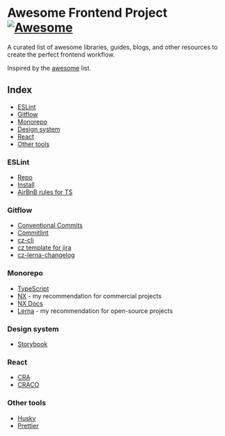 # Awesome Frontend Project [![Awesome](https://cdn.rawgit.com/sindresorhus/awesome/d7305f38d29fed78fa85652e3a63e154dd8e8829/media/badge.svg)](https://github.com/sindresorhus/awesome)

A curated list of awesome libraries, guides, blogs, and other resources to create the perfect frontend workflow.

Inspired by the [awesome](https://github.com/sindresorhus/awesome) list.

## Index

* [ESLint](#eslint)
* [Gitflow](#gitflow)
* [Monorepo](#monorepo)
* [Design system](#design-system)
* [React](#react)
* [Other tools](#other-tools)

### ESLint

* [Repo](https://github.com/eslint/eslint)
* [Install](https://eslint.org/docs/user-guide/getting-started)
* [AirBnB rules for TS](https://github.com/iamturns/eslint-config-airbnb-typescript)


### Gitflow

* [Conventional Commits](https://www.conventionalcommits.org/)
* [Commitlint](https://github.com/conventional-changelog/commitlint)
* [cz-cli](https://github.com/commitizen/cz-cli)
* [cz template for jira](https://github.com/digitalroute/cz-conventional-changelog-for-jira)
* [cz-lerna-changelog](https://github.com/atlassian/cz-lerna-changelog)

### Monorepo

* [TypeScript](https://github.com/microsoft/TypeScript)
* [NX](https://github.com/nrwl/nx) - my recommendation for commercial projects
* [NX Docs](https://nx.dev/)
* [Lerna](https://github.com/lerna/lerna) - my recommendation for open-source projects

### Design system

* [Storybook](https://github.com/storybookjs/storybook)

### React

* [CRA](https://github.com/facebook/create-react-app)
* [CRACO](https://github.com/gsoft-inc/craco)

### Other tools

* [Husky](https://github.com/typicode/husky)
* [Prettier](https://github.com/prettier/prettier)

